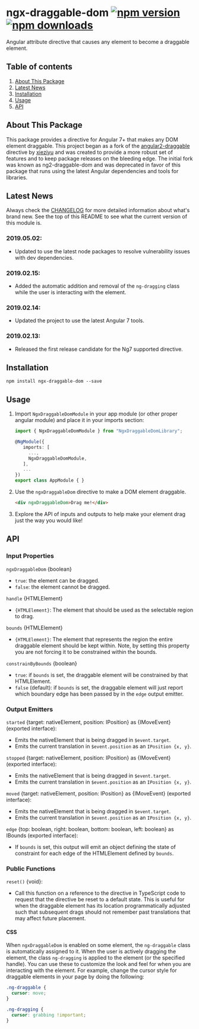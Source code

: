 # ngx-draggable-dom [![npm version](https://badge.fury.io/js/ngx-draggable-dom.svg)](http://badge.fury.io/js/ngx-draggable-dom) [![npm downloads](https://img.shields.io/npm/dm/ngx-draggable-dom.svg)](https://npmjs.org/ngx-draggable-dom)

Angular attribute directive that causes any element to become a draggable element.

## Table of contents
1. [About This Package](#about-this-package)
2. [Latest News](#latest-news)
3. [Installation](#installation)
4. [Usage](#usage)
5. [API](#api)

## About This Package
This package provides a directive for Angular 7+ that makes any DOM element draggable. This project began as a fork of the [angular2-draggable](https://github.com/xieziyu/angular2-draggable) directive by [xieziyu](https://github.com/xieziyu) and was created to provide a more robust set of features and to keep package releases on the bleeding edge. The initial fork was known as ng2-draggable-dom and was deprecated in favor of this package that runs using the latest Angular dependencies and tools for libraries.

## Latest News
Always check the [CHANGELOG](https://github.com/bmartinson/ngx-draggable-dom/blob/master/CHANGELOG.md) for more detailed information about what's brand new. See the top of this README to see what the current version of this module is.

### 2019.05.02:
+ Updated to use the latest node packages to resolve vulnerability issues with dev dependencies.

### 2019.02.15:
+ Added the automatic addition and removal of the `ng-dragging` class while the user is interacting with the element.

### 2019.02.14:
+ Updated the project to use the latest Angular 7 tools.

### 2019.02.13:
+ Released the first release candidate for the Ng7 supported directive.

## Installation
```npm install ngx-draggable-dom --save```

## Usage
1. Import `NgxDraggableDomModule` in your app module (or other proper angular module) and place it in your imports section:

    ```typescript
    import { NgxDraggableDomModule } from "NgxDraggableDomLibrary";

    @NgModule({
       imports: [
         ...,
         NgxDraggableDomModule,
       ],
       ...
    })
    export class AppModule { }
	  ```

2. Use the `ngxDraggableDom` directive to make a DOM element draggable.

	```html
	<div ngxDraggableDom>Drag me!</div>
	```

3. Explore the API of inputs and outputs to help make your element drag just the way you would like!

## API

### Input Properties

`ngxDraggableDom` {boolean}
+ `true`: the element can be dragged.
+ `false`: the element cannot be dragged.

`handle` {HTMLElement}
+ `{HTMLElement}`: The element that should be used as the selectable region to drag.

`bounds` {HTMLElement}
+ `{HTMLElement}`: The element that represents the region the entire draggable element should be kept within. Note, by setting this property you are not forcing it to be constrained within the bounds.

`constrainByBounds` {boolean}
+ `true`: if `bounds` is set, the draggable element will be constrained by that HTMLElement.
+ `false` (default): if `bounds` is set, the draggable element will just report which boundary edge has been passed by in the `edge` output emitter.

### Output Emitters

`started` {target: nativeElement, position: IPosition} as {IMoveEvent} (exported interface):
+ Emits the nativeElement that is being dragged in `$event.target`.
+ Emits the current translation in `$event.position` as an `IPosition {x, y}`.

`stopped` {target: nativeElement, position: IPosition} as {IMoveEvent} (exported interface):
+ Emits the nativeElement that is being dragged in `$event.target`.
+ Emits the current translation in `$event.position` as an `IPosition {x, y}`.

`moved` {target: nativeElement, position: IPosition} as {IMoveEvent} (exported interface):
+ Emits the nativeElement that is being dragged in `$event.target`.
+ Emits the current translation in `$event.position` as an `IPosition {x, y}`.

`edge` {top: boolean, right: boolean, bottom: boolean, left: boolean} as IBounds (exported interface):
+ If `bounds` is set, this output will emit an object defining the state of constraint for each edge of the HTMLElement defined by `bounds`.

### Public Functions

`reset()` {void}:
+ Call this function on a reference to the directive in TypeScript code to request that the directive be reset to a default state. This is useful for when the draggable element has its location programmatically adjusted such that subsequent drags should not remember past translations that may affect future placement.

####  CSS
When `ngxDraggableDom` is enabled on some element, the `ng-draggable` class is automatically assigned to it. When the user is actively dragging the element, the class `ng-dragging` is applied to the element (or the specified handle). You can use these to customize the look and feel for when you are interacting with the element. For example, change the cursor style for draggable elements in your page by doing the following:

```css
.ng-draggable {
  cursor: move;
}

.ng-dragging {
  cursor: grabbing !important;
}
```

